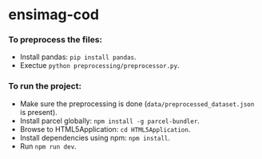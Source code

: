 # ensimag-cod

### To preprocess the files:
- Install pandas: `pip install pandas`.
- Exectue `python preprocessing/preprocessor.py`.

### To run the project:
- Make sure the preprocessing is done (`data/preprocessed_dataset.json` is present).
- Install parcel globally: `npm install -g parcel-bundler`.
- Browse to HTML5Application: `cd HTML5Application`.
- Install dependencies using npm: `npm install`.
- Run `npm run dev`.



